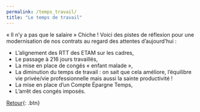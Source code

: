 ```yaml
---
permalink: /temps_travail/
title: "Le temps de travail"
---
```



« Il n’y a pas que le salaire » Chiche ! Voici des pistes de réflexion pour une modernisation de nos contrats au regard des attentes d’aujourd’hui :
- L’alignement des RTT des ETAM sur les cadres,
- Le passage à 216 jours travaillés,
- La mise en place de congés « enfant malade »,
- La diminution du temps de travail : on sait que cela améliore, l’équilibre vie privée/vie professionnelle mais aussi la sainte productivité !
- La mise en place d’un Compte Épargne Temps,
- L’arrêt des congés imposés.



[Retour](/revendications){: .btn}
